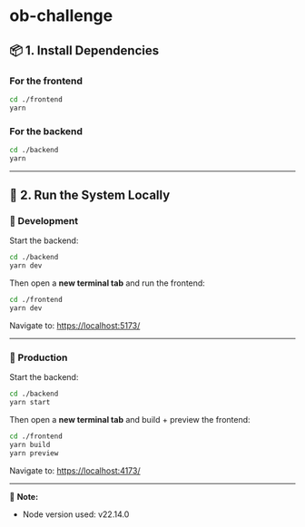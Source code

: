# ob-challenge

## 📦 1. Install Dependencies

### For the frontend

```bash
cd ./frontend
yarn
```

### For the backend

```bash
cd ./backend
yarn
```

---

## 🚀 2. Run the System Locally

### 🔧 Development

Start the backend:

```bash
cd ./backend
yarn dev
```

Then open a **new terminal tab** and run the frontend:

```bash
cd ./frontend
yarn dev
```

Navigate to: [https://localhost:5173/](https://localhost:5173/)

---

### 🚢 Production

Start the backend:

```bash
cd ./backend
yarn start
```

Then open a **new terminal tab** and build + preview the frontend:

```bash
cd ./frontend
yarn build
yarn preview
```

Navigate to: [https://localhost:4173/](https://localhost:4173/)

---

📝 **Note:**
- Node version used: v22.14.0